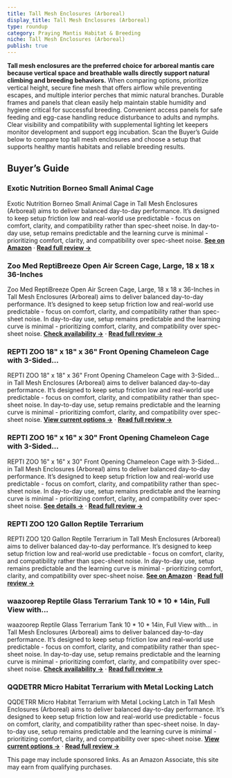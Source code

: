```yaml
---
title: Tall Mesh Enclosures (Arboreal)
display_title: Tall Mesh Enclosures (Arboreal)
type: roundup
category: Praying Mantis Habitat & Breeding
niche: Tall Mesh Enclosures (Arboreal)
publish: true
---
```


<p><strong>Tall mesh enclosures are the preferred choice for arboreal mantis care because vertical space and breathable walls directly support natural climbing and breeding behaviors.</strong> When comparing options, prioritize vertical height, secure fine mesh that offers airflow while preventing escapes, and multiple interior perches that mimic natural branches. Durable frames and panels that clean easily help maintain stable humidity and hygiene critical for successful breeding. Convenient access panels for safe feeding and egg-case handling reduce disturbance to adults and nymphs. Clear visibility and compatibility with supplemental lighting let keepers monitor development and support egg incubation. Scan the Buyer’s Guide below to compare top tall mesh enclosures and choose a setup that supports healthy mantis habitats and reliable breeding results.</p>

<h2>Buyer’s Guide</h2>
<h3>Exotic Nutrition Borneo Small Animal Cage</h3>
<p>Exotic Nutrition Borneo Small Animal Cage in Tall Mesh Enclosures (Arboreal) aims to deliver balanced day-to-day performance. It’s designed to keep setup friction low and real-world use predictable - focus on comfort, clarity, and compatibility rather than spec-sheet noise. In day-to-day use, setup remains predictable and the learning curve is minimal - prioritizing comfort, clarity, and compatibility over spec-sheet noise. <a href="https://amzn.to/4n7NyM8" target="_blank" rel="nofollow sponsored noopener noopener" target="_blank"><strong>See on Amazon</strong></a> · <a href="/reviews/exotic-nutrition-borneo-small-animal-cage/"><strong>Read full review &rarr;</strong></a></p>
<h3>Zoo Med ReptiBreeze Open Air Screen Cage, Large, 18 x 18 x 36-Inches</h3>
<p>Zoo Med ReptiBreeze Open Air Screen Cage, Large, 18 x 18 x 36-Inches in Tall Mesh Enclosures (Arboreal) aims to deliver balanced day-to-day performance. It’s designed to keep setup friction low and real-world use predictable - focus on comfort, clarity, and compatibility rather than spec-sheet noise. In day-to-day use, setup remains predictable and the learning curve is minimal - prioritizing comfort, clarity, and compatibility over spec-sheet noise. <a href="https://amzn.to/3WaKBzq" target="_blank" rel="nofollow sponsored noopener noopener" target="_blank"><strong>Check availability &rarr;</strong></a> · <a href="/reviews/zoo-med-reptibreeze-open-air-screen-cage-large-18-x-18-x-36-inches/"><strong>Read full review &rarr;</strong></a></p>
<h3>REPTI ZOO 18" x 18" x 36" Front Opening Chameleon Cage with 3-Sided…</h3>
<p>REPTI ZOO 18" x 18" x 36" Front Opening Chameleon Cage with 3-Sided… in Tall Mesh Enclosures (Arboreal) aims to deliver balanced day-to-day performance. It’s designed to keep setup friction low and real-world use predictable - focus on comfort, clarity, and compatibility rather than spec-sheet noise. In day-to-day use, setup remains predictable and the learning curve is minimal - prioritizing comfort, clarity, and compatibility over spec-sheet noise. <a href="https://amzn.to/4hpVib9" target="_blank" rel="nofollow sponsored noopener noopener" target="_blank"><strong>View current options &rarr;</strong></a> · <a href="/reviews/repti-zoo-18-x-18-x-36-front-opening-chameleon-cage-with-3-sided-metal-mesh/"><strong>Read full review &rarr;</strong></a></p>
<h3>REPTI ZOO 16" x 16" x 30" Front Opening Chameleon Cage with 3-Sided…</h3>
<p>REPTI ZOO 16" x 16" x 30" Front Opening Chameleon Cage with 3-Sided… in Tall Mesh Enclosures (Arboreal) aims to deliver balanced day-to-day performance. It’s designed to keep setup friction low and real-world use predictable - focus on comfort, clarity, and compatibility rather than spec-sheet noise. In day-to-day use, setup remains predictable and the learning curve is minimal - prioritizing comfort, clarity, and compatibility over spec-sheet noise. <a href="https://amzn.to/3KVq7Z4" target="_blank" rel="nofollow sponsored noopener noopener" target="_blank"><strong>See details &rarr;</strong></a> · <a href="/reviews/repti-zoo-16-x-16-x-30-front-opening-chameleon-cage-with-3-sided-metal-mesh/"><strong>Read full review &rarr;</strong></a></p>
<h3>REPTI ZOO 120 Gallon Reptile Terrarium</h3>
<p>REPTI ZOO 120 Gallon Reptile Terrarium in Tall Mesh Enclosures (Arboreal) aims to deliver balanced day-to-day performance. It’s designed to keep setup friction low and real-world use predictable - focus on comfort, clarity, and compatibility rather than spec-sheet noise. In day-to-day use, setup remains predictable and the learning curve is minimal - prioritizing comfort, clarity, and compatibility over spec-sheet noise. <a href="https://amzn.to/4nSkKZd" target="_blank" rel="nofollow sponsored noopener noopener" target="_blank"><strong>See on Amazon</strong></a> · <a href="/reviews/repti-zoo-120-gallon-reptile-terrarium-aluminum-screen-cage-open-air-fo-a6116580/"><strong>Read full review &rarr;</strong></a></p>
<h3>waazoorep Reptile Glass Terrarium Tank 10 * 10 * 14in, Full View with…</h3>
<p>waazoorep Reptile Glass Terrarium Tank 10 * 10 * 14in, Full View with… in Tall Mesh Enclosures (Arboreal) aims to deliver balanced day-to-day performance. It’s designed to keep setup friction low and real-world use predictable - focus on comfort, clarity, and compatibility rather than spec-sheet noise. In day-to-day use, setup remains predictable and the learning curve is minimal - prioritizing comfort, clarity, and compatibility over spec-sheet noise. <a href="https://amzn.to/4qgv5Qg" target="_blank" rel="nofollow sponsored noopener noopener" target="_blank"><strong>Check availability &rarr;</strong></a> · <a href="/reviews/waazoorep-reptile-glass-terrarium-tank-10-10-14in-full-view-with-front-a871a263/"><strong>Read full review &rarr;</strong></a></p>
<h3>QQDETRR Micro Habitat Terrarium with Metal Locking Latch</h3>
<p>QQDETRR Micro Habitat Terrarium with Metal Locking Latch in Tall Mesh Enclosures (Arboreal) aims to deliver balanced day-to-day performance. It’s designed to keep setup friction low and real-world use predictable - focus on comfort, clarity, and compatibility rather than spec-sheet noise. In day-to-day use, setup remains predictable and the learning curve is minimal - prioritizing comfort, clarity, and compatibility over spec-sheet noise. <a href="https://amzn.to/4qdIGrt" target="_blank" rel="nofollow sponsored noopener noopener" target="_blank"><strong>View current options &rarr;</strong></a> · <a href="/reviews/qqdetrr-micro-habitat-terrarium-with-metal-locking-latch/"><strong>Read full review &rarr;</strong></a></p>
<aside class="disclosure">This page may include sponsored links. As an Amazon Associate, this site may earn from qualifying purchases.</aside>
